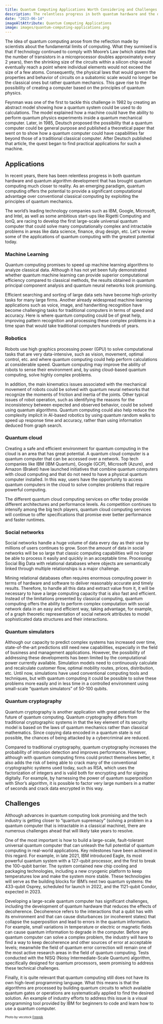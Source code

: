 ```yaml
---
title: Quantum Computing Applications Worth Considering and Challenges
description: The relentless progress in both quantum hardware and the development of quantum algorithms has brought quantum computing much closer to real-life use cases. As an emerging paradigm, quantum computing offers the potential to provide a significant computational advantage over conventional classical computing by exploiting the principles of quantum mechanics, and this article dives into some of the upcoming applications with the greatest practical potential.
date: "2023-06-14"
imageAltAttribute: Quantum Computing Applications
image: images/quantum-computing-applications.png
---
```


The idea of quantum computing arose from the reflection made by scientists about the fundamental limits of computing. What they surmised is that if technology continued to comply with Moore’s Law (which states that the number of transistors in a microprocessor doubles approximately every 2 years), then the shrinking size of the circuits within a silicon chip would eventually reach a point where individual elements would not exceed the size of a few atoms. Consequently, the physical laws that would govern the properties and behavior of circuits on a subatomic scale would no longer be the classical ones but rather quantum mechanics. This gave rise to the possibility of creating a computer based on the principles of quantum physics.

Feynman was one of the first to tackle this challenge in 1982 by creating an abstract model showing how a quantum system could be used to do calculations. The model explained how a machine could have the ability to perform quantum physics experiments inside a quantum mechanical computer. Later, in 1985, Deutsch proposed the possibility that a quantum computer could be general purpose and published a theoretical paper that went on to show how a quantum computer could have capabilities far beyond those of a traditional classical computer. After Deutsch published that article, the quest began to find practical applications for such a machine.

## Applications
In recent years, there has been relentless progress in both quantum hardware and quantum algorithm development that has brought quantum computing much closer to reality. As an emerging paradigm, quantum computing offers the potential to provide a significant computational advantage over conventional classical computing by exploiting the principles of quantum mechanics. 

The world’s leading technology companies such as IBM, Google, Microsoft, and Intel, as well as some ambitious start-ups like Rigetti Computing and IonQ, are racing to develop the first large-scale universal quantum computer that could solve many computationally complex and intractable problems in areas like data science, finance, drug design, etc. 
Let's review some of the applications of quantum computing with the greatest potential today.

### Machine Learning
Quantum computing promises to speed up machine learning algorithms to analyze classical data. Although it has not yet been fully demonstrated whether quantum machine learning can provide superior computational efficiency compared to classical methods, the results obtained in quantum principal component analysis and quantum neural networks look promising. 

Efficient searching and sorting of large data sets have become high-priority tasks for many large firms. Another already widespread machine learning applications such as voice, image, and handwriting recognition have become challenging tasks for traditional computers in terms of speed and accuracy. Here is where quantum computing could be of great help, improving pattern recognition and processing these complex problems in a time span that would take traditional computers hundreds of years.

### Robotics
Robots use high graphics processing power (GPU) to solve computational tasks that are very data-intensive, such as vision, movement, optimal control, etc. and where quantum computing could help perform calculations at considerable speed. Quantum computing may improve the ability of robots to sense their environment and, by using cloud-based quantum computing, solve highly complex problems. 

In addition, the main kinematics issues associated with the mechanical movement of robots could be solved with quantum neural networks that recognize the moments of friction and inertia of the joints. Other typical issues of robot operation, such as identifying the reasons for the inconsistency between expected and observed behavior, could be solved using quantum algorithms. Quantum computing could also help reduce the complexity implicit in AI-based robotics by using quantum random walks to speed up response time and accuracy, rather than using information deduced from graph search.

### Quantum cloud
Creating a safe and efficient environment for quantum computing in the cloud is an area that has great potential. A quantum cloud computer is a quantum computer that can be accessed over a network. Top tech companies like IBM (IBM Quantum), Google (GCP), Microsoft (Azure), and Amazon (Braket) have launched initiatives that combine quantum computers with cloud computing and that do not need to have a physical quantum computer installed. In this way, users have the opportunity to access quantum computers in the cloud to solve complex problems that require powerful computing. 

The different quantum cloud computing services on offer today provide different architectures and performance levels. As competition continues to intensify among the big tech players, quantum cloud computing services will continue to offer specifications that promise ever better performance and faster runtimes.

### Social networks
Social networks handle a huge volume of data every day as their use by millions of users continues to grow. Soon the amount of data in social networks will be so large that classic computing capabilities will no longer be able to process it easily and quickly in an acceptable time. Processing Social Big Data with relational databases where objects are semantically linked through multiple relationships is a major challenge. 

Mining relational databases often requires enormous computing power in terms of hardware and software to deliver reasonably accurate and timely results. Therefore, to handle all this data and extract value from it, it will be necessary to have a large computing capacity that is also fast and efficient. Instead of the limitations presented by classical computing, quantum computing offers the ability to perform complex computation with social network data in an easy and efficient way, taking advantage, for example, of a graph theoretic representation of social network attributes to model sophisticated data structures and their interactions.

### Quantum simulators
Although our capacity to predict complex systems has increased over time, state-of-the-art predictions still need new capabilities, especially in the field of business and management applications. However, the possibility of addressing these developments has been limited by the computational power currently available. Simulation models need to continuously calculate and recalculate customer flow, optimal mobility routes, prices, distribution, etc. Until now, simulations have used conventional computing tools and techniques, but with quantum computing it could be possible to solve these problems more easily and in less time in a controlled environment using small-scale “quantum simulators” of 50-100 qubits. 

### Quantum cryptography
Quantum cryptography is another application with great potential for the future of quantum computing. Quantum cryptography differs from traditional cryptographic systems in that the key element of its security model is based on the laws of quantum mechanics rather than classical mathematics. Since copying data encoded in a quantum state is not possible, the chances of being attacked by a cybercriminal are reduced. 

Compared to traditional cryptography, quantum cryptography increases the probability of intrusion detection and improves performance. However, although with quantum computing firms could protect themselves better, it also adds the risk of being able to crack many of the conventional cryptographic systems used today, such as RSA, which uses the factorization of integers and is valid both for encrypting and for signing digitally. For example, by harnessing the power of quantum superposition with Shor’s algorithm, it is possible to factor very large numbers in a matter of seconds and crack data encrypted in this way.

## Challenges
Although advances in quantum computing look promising and the tech industry is getting closer to “quantum supremacy” (solving a problem in a quantum computer that is intractable in a classical machine), there are numerous challenges ahead that will likely take years to resolve. 

One of the most important is how to build a large-scale, fault-tolerant universal quantum computer that can unleash the full potential of quantum computing in real-world applications. Key milestones have been achieved in this regard. For example, in late 2021, IBM introduced Eagle, its most powerful quantum system with a 127-qubit processor, and the first to break the 100-qubit barrier. The system contained new chip cooling and packaging technologies, including a new cryogenic platform to keep temperatures low and make the system more stable. These technologies will serve as the building blocks for IBM’s next two quantum systems: the 433-qubit Osprey, scheduled for launch in 2022, and the 1121-qubit Condor, expected in 2023.

Developing a large-scale quantum computer has significant challenges, including the development of quantum hardware that reduces the effects of decoherence. Decoherence refers to the interactions that a qubit has with its environment and that can cause disturbances (or incoherent states) that collapse the superposition and lead to errors in the quantum information. For example, small variations in temperature or electric or magnetic fields can cause quantum information to degrade in the computer. 
Before any quantum computer can solve a complex problem, the industry will have to find a way to keep decoherence and other sources of error at acceptable levels; meanwhile the field of quantum error correction will remain one of the most active research areas in the field of quantum computing. Tests conducted with the NISQ (Noisy Intermediate-Scale Quantum) algorithm, specifically designed for quantum processors, seem promising to address these technical challenges.

Finally, it is quite relevant that quantum computing still does not have its own high-level programming language. What this means is that the algorithms are processed by building quantum circuits to which available quantum gates or operations are systematically applied to find the desired solution. An example of industry efforts to address this issue is a visual programming tool provided by IBM for beginners to code and learn how to use a quantum computer.

<p style= "font-size:10px;">Photo by vecstock <a href="https://www.freepik.es/foto-gratis/resplandeciente-complejidad-chips-informaticos-industria-electronica-generada-ia_42586641.htm#&position=0&from_view=search&track=ais" target="_blank">Freepik</a></p>